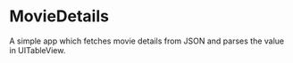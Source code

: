 # MovieDetails

A simple app which fetches movie details from JSON and parses the value in UITableView.
